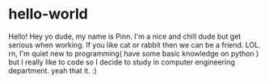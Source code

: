 # hello-world
Hello!
Hey yo dude, my name is Pinn. I'm a nice and chill dude but get serious when working.
If you like cat or rabbit then we can be a friend. LOL.
rn, I'm quiet new to programming( have some basic knowledge on python ) but I really like to code
so I decide to study in computer engineering department. yeah that it. :)
